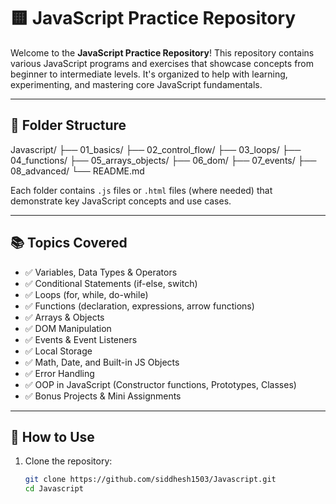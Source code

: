 # 🟨 JavaScript Practice Repository

Welcome to the **JavaScript Practice Repository**! This repository contains various JavaScript programs and exercises that showcase concepts from beginner to intermediate levels. It's organized to help with learning, experimenting, and mastering core JavaScript fundamentals.

---

## 📁 Folder Structure
Javascript/
├── 01_basics/
├── 02_control_flow/
├── 03_loops/
├── 04_functions/
├── 05_arrays_objects/
├── 06_dom/
├── 07_events/
├── 08_advanced/
└── README.md

Each folder contains `.js` files or `.html` files (where needed) that demonstrate key JavaScript concepts and use cases.

---

## 📚 Topics Covered

- ✅ Variables, Data Types & Operators
- ✅ Conditional Statements (if-else, switch)
- ✅ Loops (for, while, do-while)
- ✅ Functions (declaration, expressions, arrow functions)
- ✅ Arrays & Objects
- ✅ DOM Manipulation
- ✅ Events & Event Listeners
- ✅ Local Storage
- ✅ Math, Date, and Built-in JS Objects
- ✅ Error Handling
- ✅ OOP in JavaScript (Constructor functions, Prototypes, Classes)
- ✅ Bonus Projects & Mini Assignments

---

## 🚀 How to Use

1. Clone the repository:
   ```bash
   git clone https://github.com/siddhesh1503/Javascript.git
   cd Javascript
